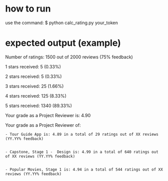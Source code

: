 # how to run
use the command:
$    python calc_rating.py your_token


# expected output (example)

Number of ratings: 1500 out of 2000 reviews (75% feedback)

1 stars received: 5 (0.33%)

2 stars received: 5 (0.33%)

3 stars received: 25 (1.66%)

4 stars received: 125 (8.33%)

5 stars received: 1340 (89.33%)

Your grade as a Project Reviewer is: 4.90


Your grade as a Project Reviewer of:

    
    - Tour Guide App is: 4.89 in a total of 29 ratings out of XX reviews (YY.YY% feedback)


    - Capstone, Stage 1 -  Design is: 4.99 in a total of 640 ratings out of XX reviews (YY.YY% feedback)


    - Popular Movies, Stage 1 is: 4.94 in a total of 544 ratings out of XX reviews (YY.YY% feedback)
